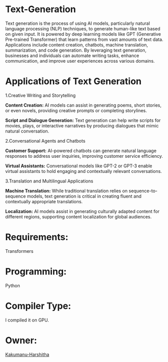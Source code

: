 # Text-Generation
Text generation is the process of using AI models, particularly natural language processing (NLP) techniques, to generate human-like text based on given input. It is powered by deep learning models like GPT (Generative Pre-trained Transformer) that learn patterns from vast amounts of text data. Applications include content creation, chatbots, machine translation, summarization, and code generation. By leveraging text generation, businesses and individuals can automate writing tasks, enhance communication, and improve user experiences across various domains.
# Applications of Text Generation
1.Creative Writing and Storytelling

**Content Creation:**
AI models can assist in generating poems, short stories, or even novels, providing creative prompts or completing storylines.

**Script and Dialogue Generation:**
Text generation can help write scripts for movies, plays, or interactive narratives by producing dialogues that mimic natural conversation.

2.Conversational Agents and Chatbots

**Customer Support:**
AI-powered chatbots can generate natural language responses to address user inquiries, improving customer service efficiency.

**Virtual Assistants:**
Conversational models like GPT-2 or GPT-3 enable virtual assistants to hold engaging and contextually relevant conversations.

3.Translation and Multilingual Applications

**Machine Translation:**
While traditional translation relies on sequence-to-sequence models, text generation is critical in creating fluent and contextually appropriate translations.

**Localization:**
AI models assist in generating culturally adapted content for different regions, supporting content localization for global audiences.
# Requirements:
Transformers
# Programming:
Python
# Compiler Type:
I compiled it on GPU.
# Owner:
[Kakumanu-Harshitha](https://github.com/Kakumanu-Harshitha)

